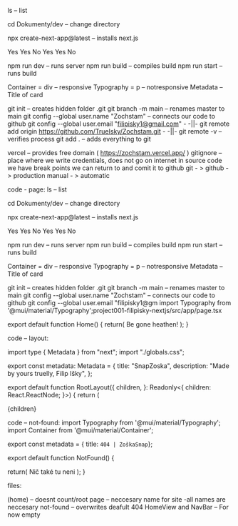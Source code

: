 ls – list

cd Dokumenty/dev – change directory

npx create-next-app@latest – installs next.js

Yes
Yes
No
Yes
Yes
No

npm run dev – runs server
npm run build – compiles build
npm run start – runs build

Container = div – responsive 
Typography = p – notresponsive 
Metadata – Title of card

git init – creates hidden folder .git
git branch -m main – renames master to main
git config --global user.name "Zochstam" – connects our code to github
git config --global user.email "filipisky1@gmail.com" -			-||-
git remote add origin https://github.com/TrueIsky/Zochstam.git - 	-||-
git remote -v – verifies process
git add . – adds everything to git


vercel – provides free domain ( https://zochstam.vercel.app/ )
gitignore – place where we write credentials, does not go on internet
in source code we have break points we can return to and comit it to github
git - > github - > production
manual - > automatic


code - page:
ls – list

cd Dokumenty/dev – change directory

npx create-next-app@latest – installs next.js

Yes
Yes
No
Yes
Yes
No

npm run dev – runs server
npm run build – compiles build
npm run start – runs build

Container = div – responsive 
Typography = p – notresponsive 
Metadata – Title of card

git init – creates hidden folder .git
git branch -m main – renames master to main
git config --global user.name "Zochstam" – connects our code to github
git config --global user.email "filipisky1@gm
import Typography from '@mui/material/Typography';project001-filipisky-nextjs/src/app/page.tsx

export default function Home() {
  return(
    <Typography variant="h4" gutterBottom>
      Be gone heathen!
    </Typography>
  );
}

code – layout:

import type { Metadata } from "next";
import "./globals.css";

export const metadata: Metadata = {
title: "SnapZoska",
description: "Made by yours truelly, Filip Išky",
};

export default function RootLayout({
children,
}: Readonly<{
children: React.ReactNode;
}>) {
return (
<html lang="sk">
<body >
{children}
</body>
</html>


code – not-found:
import Typography from '@mui/material/Typography';
import Container from '@mui/material/Container';

export const metadata = { title: `404 | ZoškaSnap`};

export default function NotFound() {

return(
<Container>
<Typography> Nič také tu neni </Typography>
</Container>
);
}

files:

(home) – doesnt count/root
page – neccesary name for site
-all names are neccesary
not-found – overwrites deafult 404
HomeView and NavBar – For now empty